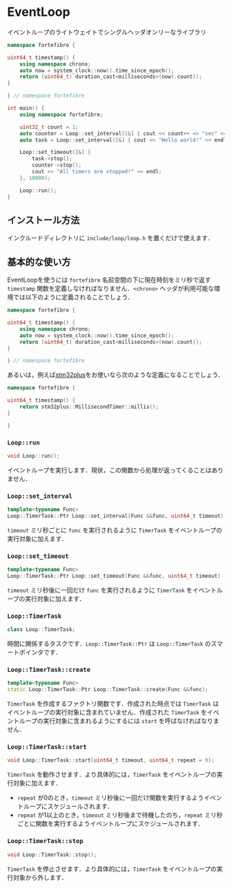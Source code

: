 # EventLoop

イベントループのライトウェイトでシングルヘッダオンリーなライブラリ

```cpp
namespace fortefibre {

uint64_t timestamp() {
    using namespace chrono;
    auto now = system_clock::now().time_since_epoch();
    return (uint64_t) duration_cast<milliseconds>(now).count();
}

} // namespace fortefibre

int main() {
    using namespace fortefibre;

    uint32_t count = 1;
    auto counter = Loop::set_interval([&] { cout << count++ << "sec" << endl; }, 1000);
    auto task = Loop::set_interval([&] { cout << "Hello world!" << endl; }, 2000);

    Loop::set_timeout([&] {
        task->stop();
        counter->stop();
        cout << "All timers are stopped!" << endl;
    }, 10000);

    Loop::run();
}
```

## インストール方法

インクルードディレクトリに `include/loop/loop.h` を置くだけで使えます．

## 基本的な使い方

EventLoopを使うには `fortefibre` 名前空間の下に現在時刻をミリ秒で返す `timestamp` 関数を定義しなければなりません．`<chrono>` ヘッダが利用可能な環境では以下のように定義されることでしょう．

```cpp
namespace fortefibre {

uint64_t timestamp() {
    using namespace chrono;
    auto now = system_clock::now().time_since_epoch();
    return (uint64_t) duration_cast<milliseconds>(now).count();
}

} // namespace fortefibre
```

あるいは，例えば[stm32plus](https://github.com/andysworkshop/stm32plus)をお使いなら次のような定義になることでしょう．

```cpp
namespace fortefibre {

uint64_t timestamp() {
    return stm32plus::MillisecondTimer::millis();
}

}
```

### `Loop::run`

```cpp
void Loop::run();
```

イベントループを実行します．現状，この関数から処理が返ってくることはありません．

### `Loop::set_interval`

```cpp
template<typename Func>
Loop::TimerTask::Ptr Loop::set_interval(Func &&func, uint64_t timeout);
```

`timeout` ミリ秒ごとに `func` を実行されるように `TimerTask` をイベントループの実行対象に加えます．

### `Loop::set_timeout`

```cpp
template<typename Func>
Loop::TimerTask::Ptr Loop::set_timeout(Func &&func, uint64_t timeout)
```

`timeout` ミリ秒後に一回だけ `func` を実行されるように `TimerTask` をイベントループの実行対象に加えます．

### `Loop::TimerTask`

```cpp
class Loop::TimerTask;
```

時間に関係するタスクです．`Loop::TimerTask::Ptr` は `Loop::TimerTask` のスマートポインタです．

### `Loop::TimerTask::create`

```cpp
template<typename Func>
static Loop::TimerTask::Ptr Loop::TimerTask::create(Func &&func);
```

`TimerTask` を作成するファクトリ関数です．作成された時点では `TimerTask` はイベントループの実行対象に含まれていません．作成された `TimerTask` をイベントループの実行対象に含まれるようにするには `start` を呼ばなければなりません．

### `Loop::TimerTask::start`

```cpp
void Loop::TimerTask::start(uint64_t timeout, uint64_t repeat = 0);
```

`TimerTask` を動作させます．より具体的には，`TimerTask` をイベントループの実行対象に加えます．

- `repeat` が0のとき，`timeout` ミリ秒後に一回だけ関数を実行するようイベントループにスケジュールされます．
- `repeat` が1以上のとき，`timeout` ミリ秒後まで待機したのち，`repeat` ミリ秒ごとに関数を実行するようイベントループにスケジュールされます．

### `Loop::TimerTask::stop`

```cpp
void Loop::TimerTask::stop();
```

`TimerTask` を停止させます．より具体的には，`TimerTask` をイベントループの実行対象から外します．
